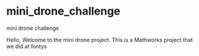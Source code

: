 # mini_drone_challenge
mini drone challenge

Hello, 
Welcome to the mini drone project. 
This is a Mathworks project that we did at fontys
